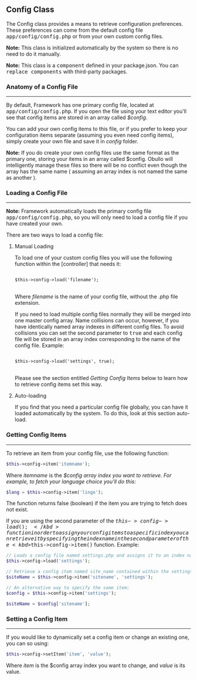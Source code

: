 ## Config Class

The Config class provides a means to retrieve configuration preferences. These preferences can come from the default config file <kbd>app/config/config.php</kbd> or from your own custom config files.

**Note:** This class is initialized automatically by the system so there is no need to do it manually.

**Note:** This class is a <kbd>component</kbd> defined in your package.json. You can <kbd>replace components</kbd> with third-party packages.

### Anatomy of a Config File

------

By default, Framework has one primary config file, located at <kbd>app/config/config.php</kbd>. If you open the file using your text editor you'll see that config items are stored in an array called <var>$config</var>.

You can add your own config items to this file, or if you prefer to keep your configuration items separate (assuming you even need config items), simply create your own file and save it in <dfn>config</dfn> folder.

**Note:** If you do create your own config files use the same format as the primary one, storing your items in an array called $config. Obullo will intelligently manage these files so there will be no conflict even though the array has the same name ( assuming an array index is not named the same as another ).

### Loading a Config File

------

**Note:** Framework automatically loads the primary config file <kbd>app/config/config.php</kbd>, so you will only need to load a config file if you have created your own.

There are two ways to load a config file:


<ol><li> Manual Loading</li>

To load one of your custom config files you will use the following function within the [controller] that needs it:

<pre>
<code>
$this->config->load('filename');
</code>
</pre>

Where <var>filename</var> is the name of your config file, without the .php file extension.

If you need to load multiple config files normally they will be merged into one master config array. Name collisions can occur, however, if you have identically named array indexes in different config files. To avoid collisions you can set the second parameter to <kbd>true</kbd> and each config file will be stored in an array index corresponding to the name of the config file. Example:

<pre>
<code>
$this->config->load('settings', true);
</code>
</pre>
Please see the section entitled <dfn>Getting Config Items</dfn> below to learn how to retrieve config items set this way.

<li>Auto-loading</li>

If you find that you need a particular config file globally, you can have it loaded automatically by the system. To do this, look at this section auto-load.
</ol>

### Getting Config Items

------

To retrieve an item from your config file, use the following function:

```php
$this->config->item('itemname');
```

Where <var>itemname</var> is the <dfn>$config<dfn> array index you want to retrieve. For example, to fetch your language choice you'll do this:

```php
$lang = $this->config->item('lingo');
```

The function returns false (boolean) if the item you are trying to fetch does not exist.

If you are using the second parameter of the <kbd>$this->config->load();</kbd> function in order to assign your config items to a specific index you can retrieve it by specifying the index name in the second parameter of the <kbd>$this->config->item()</kbd> function. Example:

```php
// Loads a config file named settings.php and assigns it to an index named "settings"
$this->config->load('settings');

// Retrieve a config item named site_name contained within the settings array
$siteName = $this->config->item('sitename', 'settings');

// An alternative way to specify the same item:
$config = $this->config->item('settings');

$siteName = $config['sitename'];
```

### Setting a Config Item

------

If you would like to dynamically set a config item or change an existing one, you can so using:

```php
$this->config->setItem('item', 'value');
```

Where <var>item</var> is the $config array index you want to change, and <var>value</var> is its value.